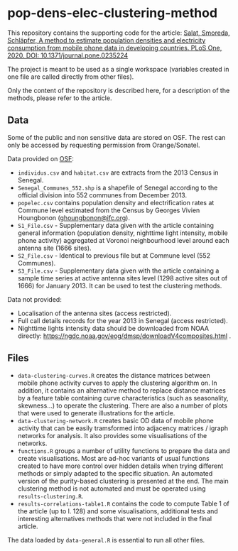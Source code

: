 # pop-dens-elec-clustering-method

This repository contains the supporting code for the article: [Salat, Smoreda, Schläpfer, A method to estimate population densities and electricity consumption from mobile phone data in developing countries. PLoS One, 2020. DOI: 10.1371/journal.pone.0235224](https://journals.plos.org/plosone/article?id=10.1371/journal.pone.0235224)

The project is meant to be used as a single workspace (variables created in one file are called directly from other files).

Only the content of the repository is described here, for a description of the methods, please refer to the article.

## Data

Some of the public and non sensitive data are stored on OSF. The rest can only be accessed by requesting permission from Orange/Sonatel.

Data provided on [OSF](https://osf.io/q29a7/):
- `individus.csv` and `habitat.csv` are extracts from the 2013 Census in Senegal.
- `Senegal_Communes_552.shp` is a shapefile of Senegal according to the official division into 552 communes from December 2013.
- `popelec.csv` contains population density and electrification rates at Commune level estimated from the Census by Georges Vivien Houngbonon (ghoungbonon@ifc.org).
- `S1_File.csv` - Supplementary data given with the article containing general information (population density, nighttime light intensity, mobile phone activity) aggregated at Voronoi neighbourhood level around each antenna site (1666 sites).
- `S2_File.csv` - Identical to previous file but at Commune level (552 Communes).
- `S3_File.csv` - Supplementary data given with the article containing a sample time series at active antenna sites level (1298 active sites out of 1666) for January 2013. It can be used to test the clustering methods.

Data not provided:
- Localisation of the antenna sites (access restricted).
- Full call details records for the year 2013 in Senegal (access restricted).
- Nighttime lights intensity data should be downloaded from NOAA directly: https://ngdc.noaa.gov/eog/dmsp/downloadV4composites.html .

## Files

- `data-clustering-curves.R` creates the distance matrices between mobile phone activity curves to apply the clustering algorithm on. In addition, it contains an alternative method to replace distance matrices by a feature table containing curve characteristics (such as seasonality, skewness...) to operate the clustering. There are also a number of plots that were used to generate illustrations for the article. 
- `data-clustering-network.R` creates basic OD data of mobile phone activity that can be easily tramsformed into adjacency matrices / igraph networks for analysis. It also provides some visualisations of the networks.
- `functions.R` groups a number of utility functions to prepare the data and create visualisations. Most are ad-hoc variants of usual functions created to have more control over hidden details when trying different methods or simply adapted to the specific situation. An automated version of the purity-based clustering is presented at the end. The main clustering method is not automated and must be operated using `results-clustering.R`.
- `results-correlations-table1.R` contains the code to compute Table 1 of the article (up to l. 128) and some visualisations, additional tests and interesting alternatives methods that were not included in the final article.

The data loaded by `data-general.R` is essential to run all other files.
